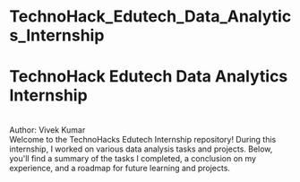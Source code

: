 # TechnoHack_Edutech_Data_Analytics_Internship
<h1>TechnoHack Edutech Data Analytics Internship</h1>
<br>
Author: Vivek Kumar
<br>
Welcome to the TechnoHacks Edutech Internship repository! During this internship, I worked on various data analysis tasks and projects. Below, you'll find a summary of the tasks I completed, a conclusion on my experience, and a roadmap for future learning and projects.
<br>
